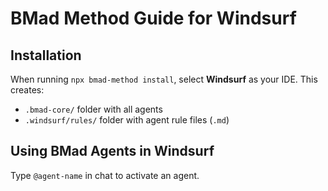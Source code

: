 # BMad Method Guide for Windsurf

## Installation

When running `npx bmad-method install`, select **Windsurf** as your IDE. This creates:

- `.bmad-core/` folder with all agents
- `.windsurf/rules/` folder with agent rule files (`.md`)

## Using BMad Agents in Windsurf

Type `@agent-name` in chat to activate an agent.
